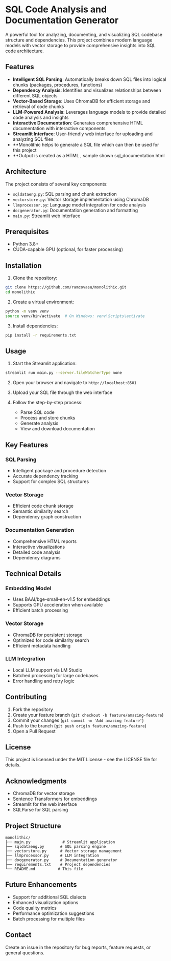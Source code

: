 # SQL Code Analysis and Documentation Generator

A powerful tool for analyzing, documenting, and visualizing SQL codebase structure and dependencies. This project combines modern language models with vector storage to provide comprehensive insights into SQL code architecture.

## Features

- **Intelligent SQL Parsing**: Automatically breaks down SQL files into logical chunks (packages, procedures, functions)
- **Dependency Analysis**: Identifies and visualizes relationships between different SQL objects
- **Vector-Based Storage**: Uses ChromaDB for efficient storage and retrieval of code chunks
- **LLM-Powered Analysis**: Leverages language models to provide detailed code analysis and insights
- **Interactive Documentation**: Generates comprehensive HTML documentation with interactive components
- **Streamlit Interface**: User-friendly web interface for uploading and analyzing SQL files
- **Monolithic helps to generate a SQL file which can then be used for this project
- **Output is created as a HTML , sample shown sql_documentation.html

## Architecture

The project consists of several key components:

- `sqldataeng.py`: SQL parsing and chunk extraction
- `vectorstore.py`: Vector storage implementation using ChromaDB
- `llmprocessor.py`: Language model integration for code analysis
- `docgenerator.py`: Documentation generation and formatting
- `main.py`: Streamlit web interface

## Prerequisites

- Python 3.8+
- CUDA-capable GPU (optional, for faster processing)

## Installation

1. Clone the repository:
```bash
git clone https://github.com/ramcovasu/monolithic.git
cd monolithic
```

2. Create a virtual environment:
```bash
python -m venv venv
source venv/bin/activate  # On Windows: venv\Scripts\activate
```

3. Install dependencies:
```bash
pip install -r requirements.txt
```

## Usage

1. Start the Streamlit application:
```bash
streamlit run main.py --server.fileWatcherType none
```

2. Open your browser and navigate to `http://localhost:8501`

3. Upload your SQL file through the web interface

4. Follow the step-by-step process:
   - Parse SQL code
   - Process and store chunks
   - Generate analysis
   - View and download documentation

## Key Features

### SQL Parsing
- Intelligent package and procedure detection
- Accurate dependency tracking
- Support for complex SQL structures

### Vector Storage
- Efficient code chunk storage
- Semantic similarity search
- Dependency graph construction

### Documentation Generation
- Comprehensive HTML reports
- Interactive visualizations
- Detailed code analysis
- Dependency diagrams

## Technical Details

### Embedding Model
- Uses BAAI/bge-small-en-v1.5 for embeddings
- Supports GPU acceleration when available
- Efficient batch processing

### Vector Storage
- ChromaDB for persistent storage
- Optimized for code similarity search
- Efficient metadata handling

### LLM Integration
- Local LLM support via LM Studio
- Batched processing for large codebases
- Error handling and retry logic

## Contributing

1. Fork the repository
2. Create your feature branch (`git checkout -b feature/amazing-feature`)
3. Commit your changes (`git commit -m 'Add amazing feature'`)
4. Push to the branch (`git push origin feature/amazing-feature`)
5. Open a Pull Request

## License

This project is licensed under the MIT License - see the LICENSE file for details.

## Acknowledgments

- ChromaDB for vector storage
- Sentence Transformers for embeddings
- Streamlit for the web interface
- SQLParse for SQL parsing

## Project Structure

```
monolithic/
├── main.py              # Streamlit application
├── sqldataeng.py       # SQL parsing engine
├── vectorstore.py      # Vector storage management
├── llmprocessor.py     # LLM integration
├── docgenerator.py     # Documentation generator
├── requirements.txt    # Project dependencies
└── README.md          # This file
```

## Future Enhancements

- Support for additional SQL dialects
- Enhanced visualization options
- Code quality metrics
- Performance optimization suggestions
- Batch processing for multiple files

## Contact

Create an issue in the repository for bug reports, feature requests, or general questions.
